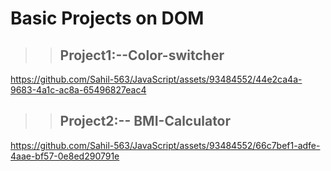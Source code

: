 # Basic Projects on DOM
>> ## Project1:--Color-switcher
>> 

https://github.com/Sahil-563/JavaScript/assets/93484552/44e2ca4a-9683-4a1c-ac8a-65496827eac4

>> ## Project2:-- BMI-Calculator
>> 

https://github.com/Sahil-563/JavaScript/assets/93484552/66c7bef1-adfe-4aae-bf57-0e8ed290791e







